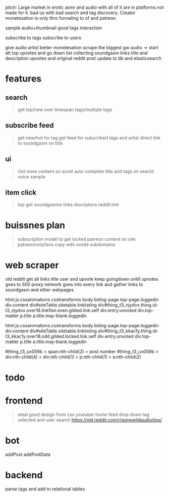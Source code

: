 pitch: Large market in erotic asmr and audio with all of it are in platforms not made for it. bad ux with bad search and tag discovery. Creator monetesation is only thro funneling to of and patreon

sample audio+thumbnail good tags interaction

subscribe to tags
subscribe to users

give audio artist better monetesation
scrape the biggest gw audio -> start att top upvotes and go down list collecting soundgasm links title and description upvotes and original reddit post
update to db and elasticsearch

# features
## search
> get top/new over timespan
> tags/multiple tags

## subscribe feed
> get new/hot for tag
> get feed for subscribed tags and artist
> direct link to soundgasm on title
## ui
> Get more content on scroll
> auto complete title and tags on search
> voice sample

## item click
> top got soundgasmm links
> discriptons
> reddit link

# buissnes plan
> subscription model to get locked patreon content on site
> patreon/onlyfans copy with onsite subdomains

# web scraper
old reddit get all links title user and upvote
keep goingdown untill upvotes goes to 500
proxy network goes into every link and gather links to soundgasm and other webpages

 html.js.cssanimations.csstransforms body.listing-page.top-page.loggedin div.content div#siteTable.sitetable.linklisting div#thing_t3_njydvx.thing.id-t3_njydvx.over18.linkflair.even.gilded.link.self div.entry.unvoted div.top-matter p.title a.title.may-blank.loggedin

 html.js.cssanimations.csstransforms body.listing-page.top-page.loggedin div.content div#siteTable.sitetable.linklisting div#thing_t3_kkac1y.thing.id-t3_kkac1y.over18.odd.gilded.locked.link.self div.entry.unvoted div.top-matter p.title a.title.may-blank.loggedin

 #thing_t3_ux056b > span:nth-child(2) = post number
 #thing_t3_ux056b > div:nth-child(4) > div:nth-child(1) > p:nth-child(1) > a:nth-child(2)

# todo
# frontend
> steal good design from css youtuber
> home feed
> drop down tag selected and user search
https://old.reddit.com/r/gonewildaudio/top/


# bot
addPost
addPostData

# backend
parse tags and add to relational tables